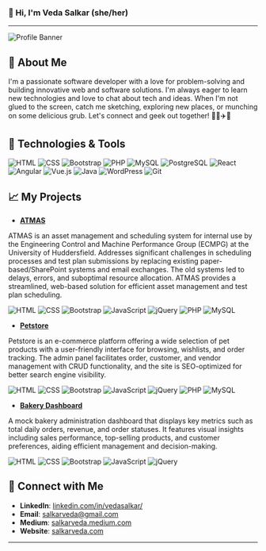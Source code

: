 ### 👋 Hi, I'm Veda Salkar (she/her)

---

![Profile Banner](https://salkarveda.com/banners/banner.png)

## 🌟 About Me

I'm a passionate software developer with a love for problem-solving and building innovative web and software solutions. I'm always eager to learn new technologies and love to chat about tech and ideas. When I'm not glued to the screen, catch me sketching, exploring new places, or munching on some delicious grub. Let's connect and geek out together! 🚀🎨✈️🍔
<!--
- 📍 Based in United Kingdom
- 🌐 Personal website: [salkarveda.com/](https://salkarveda.com/)
- 📝 📫 Reach me at: [salkarveda@gmail.com](mailto:your.salkarveda@gmail.com)
-->

## 🔧 Technologies & Tools

![HTML](https://img.shields.io/badge/-HTML-E34F26?style=flat&logo=html5&logoColor=white)
![CSS](https://img.shields.io/badge/-CSS-1572B6?style=flat&logo=css3&logoColor=white)
![Bootstrap](https://img.shields.io/badge/-Bootstrap-563D7C?style=flat&logo=bootstrap&logoColor=white)
![PHP](https://img.shields.io/badge/-PHP-777BB4?style=flat&logo=php&logoColor=white)
![MySQL](https://img.shields.io/badge/-MySQL-4479A1?style=flat&logo=mysql&logoColor=white)
![PostgreSQL](https://img.shields.io/badge/-PostgreSQL-336791?style=flat&logo=postgresql&logoColor=white)
![React](https://img.shields.io/badge/-React-61DAFB?style=flat&logo=react&logoColor=white)
![Angular](https://img.shields.io/badge/-Angular-DD0031?style=flat&logo=angular&logoColor=white)
![Vue.js](https://img.shields.io/badge/-Vue.js-4FC08D?style=flat&logo=vue.js&logoColor=white)
![Java](https://img.shields.io/badge/-Java-007396?style=flat&logo=java&logoColor=white)
![WordPress](https://img.shields.io/badge/-WordPress-21759B?style=flat&logo=wordpress&logoColor=white)
![Git](https://img.shields.io/badge/-Git-F05032?style=flat&logo=git&logoColor=white)

## 📈 My Projects
- **[ATMAS](./ATMAS.md)**

ATMAS is an asset management and scheduling system for internal use by the Engineering Control and Machine Performance Group (ECMPG) at the University of Huddersfield. Addresses significant challenges in scheduling processes and test plan submissions by replacing existing paper-based/SharePoint systems and email exchanges. The old systems led to delays, errors, and suboptimal resource allocation. ATMAS provides a streamlined, web-based solution for efficient asset management and test plan scheduling. 

  ![HTML](https://img.shields.io/badge/-HTML-E34F26?style=flat&logo=html5&logoColor=white)
  ![CSS](https://img.shields.io/badge/-CSS-1572B6?style=flat&logo=css3&logoColor=white)
![Bootstrap](https://img.shields.io/badge/-Bootstrap-563D7C?style=flat&logo=bootstrap&logoColor=white)
![JavaScript](https://img.shields.io/badge/-JavaScript-F7DF1E?style=flat&logo=javascript&logoColor=white)
![jQuery](https://img.shields.io/badge/-jQuery-0769AD?style=flat&logo=jquery&logoColor=white)
![PHP](https://img.shields.io/badge/-PHP-777BB4?style=flat&logo=php&logoColor=white)
![MySQL](https://img.shields.io/badge/-MySQL-4479A1?style=flat&logo=mysql&logoColor=white)


- **[Petstore](http://github.com/veda04/petstore)**

Petstore is an e-commerce platform offering a wide selection of pet products with a user-friendly interface for browsing, wishlists, and order tracking. The admin panel facilitates order, customer, and vendor management with CRUD functionality, and the site is SEO-optimized for better search engine visibility.

  ![HTML](https://img.shields.io/badge/-HTML-E34F26?style=flat&logo=html5&logoColor=white)
  ![CSS](https://img.shields.io/badge/-CSS-1572B6?style=flat&logo=css3&logoColor=white)
![Bootstrap](https://img.shields.io/badge/-Bootstrap-563D7C?style=flat&logo=bootstrap&logoColor=white)
![JavaScript](https://img.shields.io/badge/-JavaScript-F7DF1E?style=flat&logo=javascript&logoColor=white)
![jQuery](https://img.shields.io/badge/-jQuery-0769AD?style=flat&logo=jquery&logoColor=white)
![PHP](https://img.shields.io/badge/-PHP-777BB4?style=flat&logo=php&logoColor=white)
![MySQL](https://img.shields.io/badge/-MySQL-4479A1?style=flat&logo=mysql&logoColor=white)

- **[Bakery Dashboard](http://github.com/veda04/Dashboard)**

A mock bakery administration dashboard that displays key metrics such as total daily orders, revenue, and order statuses. It features visual insights including sales performance, top-selling products, and customer preferences, aiding efficient management and decision-making.

  ![HTML](https://img.shields.io/badge/-HTML-E34F26?style=flat&logo=html5&logoColor=white)
  ![CSS](https://img.shields.io/badge/-CSS-1572B6?style=flat&logo=css3&logoColor=white)
![Bootstrap](https://img.shields.io/badge/-Bootstrap-563D7C?style=flat&logo=bootstrap&logoColor=white)
![JavaScript](https://img.shields.io/badge/-JavaScript-F7DF1E?style=flat&logo=javascript&logoColor=white)
![jQuery](https://img.shields.io/badge/-jQuery-0769AD?style=flat&logo=jquery&logoColor=white)

<!--
## 🏆 My GitHub Stats

![Your GitHub Stats](https://github-readme-stats.vercel.app/api?username=veda04&show_icons=true&theme=radical)
-->

## 💬 Connect with Me

- **LinkedIn**: [linkedin.com/in/vedasalkar/](https://www.linkedin.com/in/vedasalkar/)
- **Email**:  [salkarveda@gmail.com](mailto:salkarveda@gmail.com)
- **Medium**: [salkarveda.medium.com](https://salkarveda.medium.com/)
- **Website**: [salkarveda.com](https://salkarveda.com/)

---

